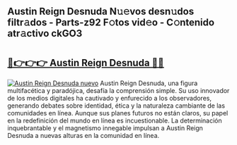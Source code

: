 ## Austin Reign Desnuda N𝚞𝚎vos desn𝚞dos filtr𝚊dos - Parts-z92 F𝚘tos vid𝚎o - C𝚘ntenido atr𝚊ctivo ckGO3

# <h2><a href="http://mb0ozm.tromn.icu/?c=Austin+Reign+Desnuda">🔗👉👉👉 Austin Reign Desnuda 🔗🔗</a></h2>

[![Austin Reign Desnuda nuevo](https://i.imgur.com/pEAQMta.gif)](http://mb0ozm.tromn.icu/?c=Austin+Reign+Desnuda)
Austin Reign Desnuda, una figura multifacética y paradójica, desafía la comprensión simple. Su uso innovador de los medios digitales ha cautivado y enfurecido a los observadores, generando debates sobre identidad, ética y la naturaleza cambiante de las comunidades en línea. Aunque sus planes futuros no están claros, su papel en la redefinición del mundo en línea es incuestionable. La determinación inquebrantable y el magnetismo innegable impulsan a Austin Reign Desnuda a nuevas alturas en la comunidad en línea.
